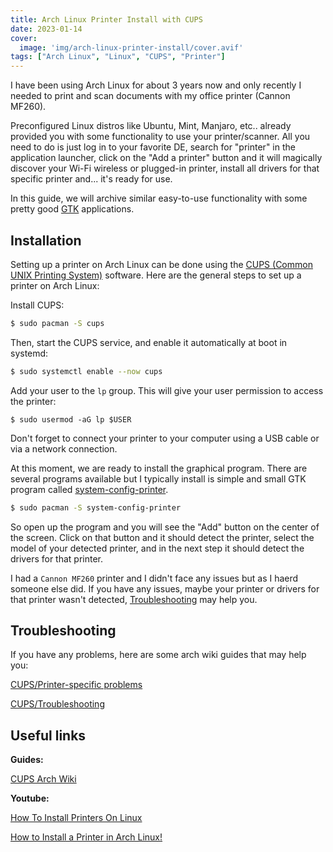 ```yaml
---
title: Arch Linux Printer Install with CUPS
date: 2023-01-14
cover:
  image: 'img/arch-linux-printer-install/cover.avif'
tags: ["Arch Linux", "Linux", "CUPS", "Printer"]
---
```


I have been using Arch Linux for about 3 years now and only recently I needed to print and scan documents with my office printer (Cannon MF260).

Preconfigured Linux distros like Ubuntu, Mint, Manjaro, etc.. already provided you with some functionality to use your printer/scanner.
All you need to do is just log in to your favorite DE, search for "printer" in the application launcher, click on the "Add a printer" button and it will magically discover your Wi-Fi wireless or plugged-in printer, install all drivers for that specific printer and... it's ready for use.

In this guide, we will archive similar easy-to-use functionality with some pretty good [GTK](https://wiki.archlinux.org/title/GTK) applications.

## Installation

Setting up a printer on Arch Linux can be done using the [CUPS (Common UNIX Printing System)](https://openprinting.github.io/cups/) software.
Here are the general steps to set up a printer on Arch Linux:

Install CUPS:

```bash
$ sudo pacman -S cups
```

Then, start the CUPS service, and enable it automatically at boot in systemd:

```bash
$ sudo systemctl enable --now cups
```

Add your user to the `lp` group.
This will give your user permission to access the printer:

```
$ sudo usermod -aG lp $USER
```

Don't forget to connect your printer to your computer using a USB cable or via a network connection.

At this moment, we are ready to install the graphical program.
There are several programs available but I typically install is simple and small GTK program called [system-config-printer](https://github.com/OpenPrinting/system-config-printer).

```bash
$ sudo pacman -S system-config-printer
```

So open up the program and you will see the "Add" button on the center of the screen.
Click on that button and it should detect the printer, select the model of your detected printer, and in the next step it should detect the drivers for that printer.

I had a `Cannon MF260` printer and I didn't face any issues but as I haerd someone else did.
If you have any issues, maybe your printer or drivers for that printer wasn't detected, [Troubleshooting](#troubleshooting) may help you.

## Troubleshooting

If you have any problems, here are some arch wiki guides that may help you:

[CUPS/Printer-specific problems](https://wiki.archlinux.org/title/CUPS/Printer-specific_problems)

[CUPS/Troubleshooting](https://wiki.archlinux.org/title/CUPS/Troubleshooting)

## Useful links

**Guides:**

[CUPS Arch Wiki](https://wiki.archlinux.org/title/CUPS)

**Youtube:**

[How To Install Printers On Linux](https://www.youtube.com/watch?v=jnmCbEWNV1w)

[How to Install a Printer in Arch Linux!](https://www.youtube.com/watch?v=utK889gYAmM)

